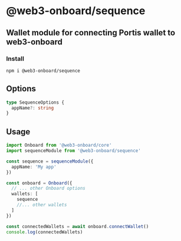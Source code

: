 # @web3-onboard/sequence

## Wallet module for connecting Portis wallet to web3-onboard

### Install

`npm i @web3-onboard/sequence`

## Options

```typescript
type SequenceOptions {
  appName?: string
}
```

## Usage

```typescript
import Onboard from '@web3-onboard/core'
import sequenceModule from '@web3-onboard/sequence'

const sequence = sequenceModule({
  appName: 'My app'
})

const onboard = Onboard({
  // ... other Onboard options
  wallets: [
    sequence
    //... other wallets
  ]
})

const connectedWallets = await onboard.connectWallet()
console.log(connectedWallets)
```
